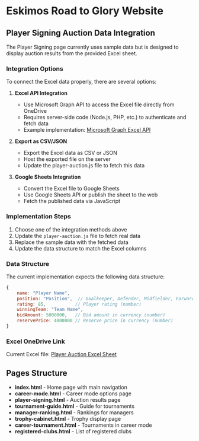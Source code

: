 # Eskimos Road to Glory Website

## Player Signing Auction Data Integration

The Player Signing page currently uses sample data but is designed to display auction results from the provided Excel sheet.

### Integration Options

To connect the Excel data properly, there are several options:

1. **Excel API Integration**
   - Use Microsoft Graph API to access the Excel file directly from OneDrive
   - Requires server-side code (Node.js, PHP, etc.) to authenticate and fetch data
   - Example implementation: [Microsoft Graph Excel API](https://docs.microsoft.com/en-us/graph/api/resources/excel)

2. **Export as CSV/JSON**
   - Export the Excel data as CSV or JSON
   - Host the exported file on the server
   - Update the player-auction.js file to fetch this data

3. **Google Sheets Integration**
   - Convert the Excel file to Google Sheets
   - Use Google Sheets API or publish the sheet to the web
   - Fetch the published data via JavaScript

### Implementation Steps

1. Choose one of the integration methods above
2. Update the `player-auction.js` file to fetch real data
3. Replace the sample data with the fetched data
4. Update the data structure to match the Excel columns

### Data Structure

The current implementation expects the following data structure:

```javascript
{
    name: "Player Name",
    position: "Position",  // Goalkeeper, Defender, Midfielder, Forward
    rating: 85,           // Player rating (number)
    winningTeam: "Team Name",
    bidAmount: 5000000,   // Bid amount in currency (number)
    reservePrice: 4000000 // Reserve price in currency (number)
}
```

### Excel OneDrive Link

Current Excel file: [Player Auction Excel Sheet](https://1drv.ms/x/s!Al82cgGcN1PEpnyCiAJNS9YXQpGQ?e=rI7oce)

## Pages Structure

- **index.html** - Home page with main navigation
- **career-mode.html** - Career mode options page
- **player-signing.html** - Auction results page
- **tournament-guide.html** - Guide for tournaments
- **manager-ranking.html** - Rankings for managers
- **trophy-cabinet.html** - Trophy display page
- **career-tournament.html** - Tournaments in career mode
- **registered-clubs.html** - List of registered clubs 